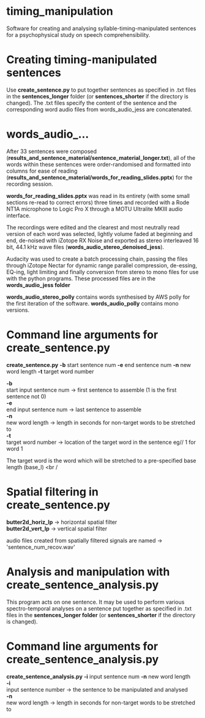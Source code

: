 # timing_manipulation
Software for creating and analysing syllable-timing-manipulated sentences for a psychophysical study on speech comprehensibility.

# Creating timing-manipulated sentences
Use **create_sentence.py** to put together sentences as specified in .txt files in the **sentences_longer** folder (or **sentences_shorter** if the directory is changed). The .txt files specify the content of the sentence and the corresponding word audio files from words_audio_jess are concatenated.

# words_audio_...
After 33 sentences were composed (**results_and_sentence_material/sentence_material_longer.txt**), all of the words within these sentences were order-randomised and formatted into columns for ease of reading (**results_and_sentence_material/words_for_reading_slides.pptx**) for the recording session. <br />

**words_for_reading_slides.pptx** was read in its entirety (with some small sections re-read to correct errors) three times and recorded with a Rode NT1A microphone to Logic Pro X through a MOTU Ultralite MKIII audio interface. <br />

The recordings were edited and the clearest and most neutrally read version of each word was selected, lightly volume faded at beginning and end, de-noised with iZotope RX Noise and exported as stereo interleaved 16 bit, 44.1 kHz wave files (**words_audio_stereo_denoised_jess**). <br />

Audacity was used to create a batch processing chain, passing the files through iZotope Nectar for dynamic range parallel compression, de-essing, EQ-ing, light limiting and finally conversion from stereo to mono files for use with the python programs. These processed files are in the **words_audio_jess folder** <br />

**words_audio_stereo_polly** contains words synthesised by AWS polly for the first iteration of the software. **words_audio_polly** contains mono versions.

# Command line arguments for create_sentence.py
**create_sentence.py** **-b** start sentence num **-e** end sentence num **-n** new word length **-t** target word number <br />

**-b** <br />
start input sentence num -> first sentence to assemble (1 is the first sentence not 0) <br />
**-e** <br />
end input sentence num   -> last sentence to assemble <br />
**-n** <br />
new word length          -> length in seconds for non-target words to be stretched to <br />
**-t** <br />
target word number       -> location of the target word in the sentence eg// 1 for word 1 <br />

The target word is the word which will be stretched to a pre-specified base length (base_l) <br /

# Spatial filtering in create_sentence.py
**butter2d_horiz_lp**    -> horizontal spatial filter <br />
**butter2d_vert_lp**     -> vertical spatial filter <br />

audio files created from spatially filtered signals are named -> 'sentence_num_recov.wav'

# Analysis and manipulation with create_sentence_analysis.py
This program acts on one sentence. It may be used to perform various spectro-temporal analyses on a sentence put together as specified in .txt files in the **sentences_longer folder** (or **sentences_shorter** if the directory is changed).

# Command line arguments for create_sentence_analysis.py
**create_sentence_analysis.py** **-i** input sentence num **-n** new word length <br />
**-i** <br />
input sentence number    -> the sentence to be manipulated and analysed <br />
**-n** <br />
new word length          -> length in seconds for non-target words to be stretched to <br />


